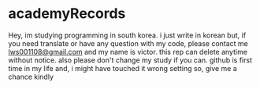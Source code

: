 # academyRecords 
Hey, im studying programming in south korea.
i just write in korean but, if you need translate or have any question with my code, please contact me lws001108@gmail.com and my name is victor.
this rep can delete anytime without notice.
also please don't change my study if you can. github is first time in my life and, i might have touched it wrong setting so, give me a chance kindly
